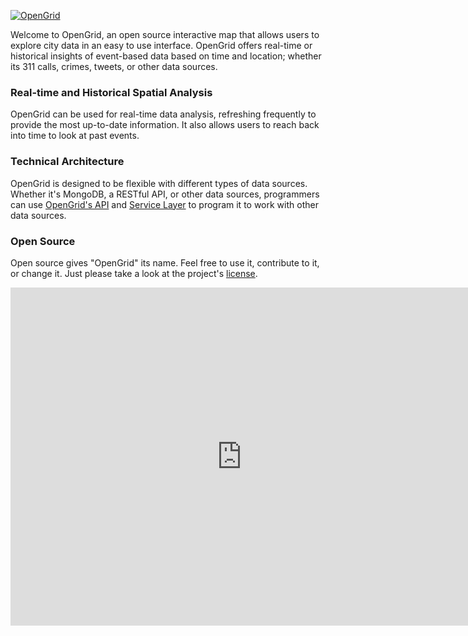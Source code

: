 [![OpenGrid](https://github.com/Chicago/opengrid/blob/dev/docs/media/OpenGrid_Logo_Horizontal_3Color.png)](https://chicago.opengrid.io/opengrid/)

<p>
Welcome to OpenGrid, an open source interactive map that allows users to explore city data in an easy to use interface. OpenGrid offers real-time or historical insights of event-based data based on time and location; whether its 311 calls, crimes, tweets, or other data sources.
</p>

<!--
This documentation provides a wide overview of OpenGrid, from how to explore data to detailed API documentation. 
n-->

### Real-time and Historical Spatial Analysis
OpenGrid can be used for real-time data analysis, refreshing frequently to provide the most up-to-date information. It also allows users to reach back into time to look at past events.

### Technical Architecture
OpenGrid is designed to be flexible with different types of data sources. Whether it's MongoDB, a RESTful API, or other data sources, programmers can use [OpenGrid's API](../system-administration/opengrid-api#rest-service-resources) and [Service Layer](../system-administration/installation-and-setup#service-layer) to program it to work with other data sources.

### Open Source
Open source gives "OpenGrid" its name. Feel free to use it, contribute to it, or change it. Just please take a look at the project's <a href="https://github.com/Chicago/opengrid/blob/master/LICENSE.md">license</a>.

<iframe width="740" height="541" src="https://www.youtube.com/embed/pzhmbtf2Vp8" frameborder="0" allow="autoplay; encrypted-media" allowfullscreen></iframe>
